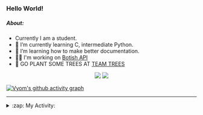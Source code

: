 ### Hello World!

##### About:
- Currently I am a student.
- 🌱 I’m currently learning C, intermediate Python.
- 🌱 I’m learning how to make better documentation.
- 👨‍💻 I'm working on [Botish API](https://github.com/Vyvy-vi/api)
- 🌱 GO PLANT SOME TREES AT [TEAM TREES](https://teamtrees.org/)

<p align="center">
  <a href="https://twitter.com/Vyvy_viM"><img target="_blank" src="https://img.shields.io/badge/twitter%20@Vyvy_viM-0D95E8?style=for-the-badge&logo=twitter&logoColor=white"/></a> 
  <a href="https://vyvy-vi.github.io/portfolio"><img target="_blank" src="https://img.shields.io/badge/-I_love_open_source-green?style=for-the-badge&logo=github&logoColor=black"/></a> 
</p>

[![Vyom's github activity graph](https://activity-graph.herokuapp.com/graph?username=Vyvy-vi)](https://github.com/ashutosh00710/github-readme-activity-graph)

---
<details>
  <summary>:zap: My Activity:</summary>
  
<!--START_SECTION:waka-->
**I'm a Night 🦉** 

```text
🌞 Morning    43 commits     █░░░░░░░░░░░░░░░░░░░░░░░░   7.23% 
🌆 Daytime    145 commits    ██████░░░░░░░░░░░░░░░░░░░   24.37% 
🌃 Evening    203 commits    ████████░░░░░░░░░░░░░░░░░   34.12% 
🌙 Night      204 commits    ████████░░░░░░░░░░░░░░░░░   34.29%

```
📅 **I'm Most Productive on Sunday** 

```text
Monday       56 commits     ██░░░░░░░░░░░░░░░░░░░░░░░   9.41% 
Tuesday      97 commits     ████░░░░░░░░░░░░░░░░░░░░░   16.3% 
Wednesday    86 commits     ███░░░░░░░░░░░░░░░░░░░░░░   14.45% 
Thursday     74 commits     ███░░░░░░░░░░░░░░░░░░░░░░   12.44% 
Friday       54 commits     ██░░░░░░░░░░░░░░░░░░░░░░░   9.08% 
Saturday     81 commits     ███░░░░░░░░░░░░░░░░░░░░░░   13.61% 
Sunday       147 commits    ██████░░░░░░░░░░░░░░░░░░░   24.71%

```


📊 **This Week I Spent My Time On** 

```text
🔥 Editors: 
Vim                      1 hr 47 mins        █████████████████████████   100.0%

🐱‍💻 Projects: 
TEC-welcome-bot          1 hr 18 mins        ██████████████████░░░░░░░   73.63% 
commit-your-code-bot     28 mins             ██████░░░░░░░░░░░░░░░░░░░   26.34% 
Unknown Project          0 secs              ░░░░░░░░░░░░░░░░░░░░░░░░░   0.03%

```


 Last Updated on 01/12/2021
<!--END_SECTION:waka-->
</details>
